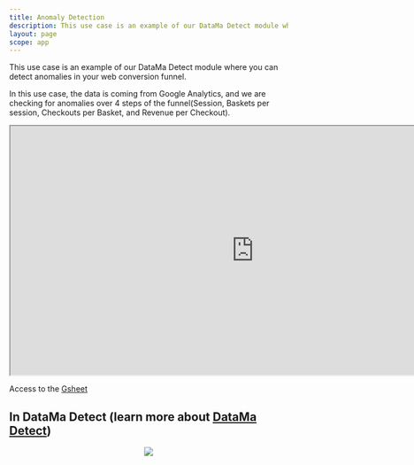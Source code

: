 ```yaml
---
title: Anomaly Detection
description: This use case is an example of our DataMa Detect module where you can detect anomalies in your web conversion funnel.
layout: page
scope: app
---
```


This use case is an example of our DataMa Detect module where you can detect anomalies in your web conversion funnel.

In this use case, the data is coming from Google Analytics, and we are checking for anomalies over 4 steps of the funnel(Session, Baskets per session, Checkouts per Basket, and Revenue per Checkout).

<iframe src="https://docs.google.com/spreadsheets/d/e/2PACX-1vTXYphkUS8WX6Wa4GZp5LBisnEOoqdLyp9darrXuIJPqmsnv_f8Tvhq_0sNX7L2uVfIaJjonTP2j8Fm/pubhtml?gid=33769454&amp;single=true&amp;widget=true&amp;headers=false" width="880" height="450" data-mce-fragment="1"></iframe>

Access to the [Gsheet](https://docs.google.com/spreadsheets/d/1bNEeqm5CfpPmYPr_t4ff1xcJkSBKoVvwJd4vKB0sDzs/edit#gid=33769454)

## In DataMa Detect (learn more about [DataMa Detect]({{site.url}}/{{site.baseurl}}/core_app/new/detect/detect.html))

<center><img src="{{site.url}}/{{site.baseurl}}/core_app/new/interface/homepage/get_inspired/images/Example_AnomalyDetection.gif"/></center>

